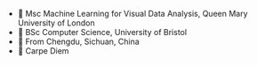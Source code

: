 - :school: Msc Machine Learning for Visual Data Analysis, Queen Mary University of London
- :school: BSc Computer Science, University of Bristol
- :panda_face: From Chengdu, Sichuan, China
- :musical_keyboard: Carpe Diem
